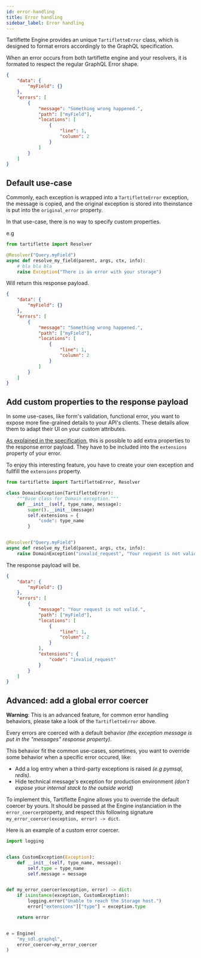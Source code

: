 ```yaml
---
id: error-handling
title: Error handling
sidebar_label: Error handling
---
```


Tartiflette Engine provides an unique `TartifletteError` class, which is designed to format errors accordingly to the GraphQL specification.

When an error occurs from both tartiflette engine and your resolvers, it is formated to respect the regular GraphQL Error shape.

```json
{
    "data": {
        "myField": {}
    },
    "errors": [
        {
            "message": "Something wrong happened.",
            "path": ["myField"],
            "locations": [
                {
                    "line": 1,
                    "column": 2
                }
            ]
        }
    ]
}
```

## Default use-case

Commonly, each exception is wrapped into a `TartifletteError` exception, the message is copied, and the original exception is stored into theinstance is put into the `original_error` property.

In that use-case, there is no way to specify custom properties.

e.g

```python
from tartiflette import Resolver

@Resolver("Query.myField")
async def resolve_my_field(parent, args, ctx, info):
    # bla bla bla
    raise Exception("There is an error with your storage")

```

Will return this response payload.


```json
{
    "data": {
        "myField": {}
    },
    "errors": [
        {
            "message": "Something wrong happened.",
            "path": ["myField"],
            "locations": [
                {
                    "line": 1,
                    "column": 2
                }
            ]
        }
    ]
}
```

## Add custom properties to the response payload

In some use-cases, like form's validation, functional error, you want to expose more fine-grained details to your API's clients. These details allow them to adapt their UI on your custom attributes. 

[As explained in the specification](https://graphql.github.io/graphql-spec/June2018/#sec-Errors), this is possible to add extra properties to the response error payload. They have to be included into the `extensions` property of your error.

To enjoy this interesting feature, you have to create your own exception and fullfill the `extensions` property.

```python
from tartiflette import TartifletteError, Resolver

class DomainException(TartifletteError):
    """Base class for Domain exception."""
    def __init__(self, type_name, message):
        super().__init__(message)
        self.extensions = {
            "code": type_name
        }


@Resolver("Query.myField")
async def resolve_my_field(parent, args, ctx, info):
    raise DomainException("invalid_request", "Your request is not valid.")

```

The response payload will be.

```json
{
    "data": {
        "myField": {}
    },
    "errors": [
        {
            "message": "Your request is not valid.",
            "path": ["myField"],
            "locations": [
                {
                    "line": 1,
                    "column": 2
                }
            ],
            "extensions": {
                "code": "invalid_request"
            }
        }
    ]
}
```

## Advanced: add a global error coercer

**Warning**: This is an advanced feature, for common error handling behaviors, please take a look of the `TartifletteError` above.

Every errors are coerced with a default behavior _(the exception message is put in the "messages" response property)_. 

This behavior fit the common use-cases, sometimes, you want to override some behavior when a specific error occured, like:

* Add a log entry when a third-party exceptions is raised _(e.g pymsql, redis)_.
* Hide technical message's exception for production environment _(don't expose your internal stack to the outside world)_

To implement this, Tartiflette Engine allows you to override the default coercer by yours. It should be passed at the Engine instanciation in the `error_coercer`property, and respect this following signature `my_error_coercer(exception, error) -> dict`.


Here is an example of a custom error coercer.

```python
import logging


class CustomException(Exception):
    def __init__(self, type_name, message):
        self.type = type_name
        self.message = message


def my_error_coercer(exception, error) -> dict:
    if isinstance(exception, CustomException):
        logging.error("Unable to reach the Storage host.")
        error["extensions"]["type"] = exception.type

    return error


e = Engine(
    "my_sdl.graphql",
    error_coercer=my_error_coercer
)
```